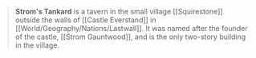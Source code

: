 > **Strom's Tankard** is a tavern in the small village [[Squirestone]] outside the walls of [[Castle Everstand]] in [[World/Geography/Nations/Lastwall]]. It was named after the founder of the castle, [[Strom Gauntwood]], and is the only two-story building in the village.







